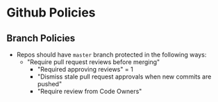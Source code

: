 Github Policies
===============

Branch Policies
---------------

* Repos should have `master` branch protected in the following ways:
  - "Require pull request reviews before merging"
    - "Required approving reviews" = 1
    - "Dismiss stale pull request approvals when new commits are pushed"
    - "Require review from Code Owners"
